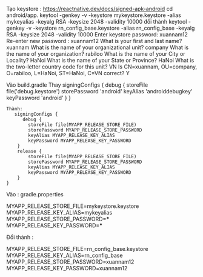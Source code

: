 Tạo keystore : https://reactnative.dev/docs/signed-apk-android
cd android/app.
keytool -genkey -v -keystore mykeystore.keystore -alias mykeyalias -keyalg RSA -keysize 2048 -validity 10000 đổi thành
keytool -genkey -v -keystore rn_config_base.keystore -alias rn_config_base -keyalg RSA -keysize 2048 -validity 10000
Enter keystore password: xuannam12
Re-enter new password : xuannam12
What is your first and last name? xuannam
What is the name of your organizational unit? company
What is the name of your organization? rabiloo
What is the name of your City or Locality? HaNoi
What is the name of your State or Province? HaNoi
What is the two-letter country code for this unit? VN
Is CN=xuannam, OU=company, O=rabiloo, L=HaNoi, ST=HaNoi, C=VN correct? Y

Vào build.gradle
Thay
signingConfigs {
debug {
storeFile file('debug.keystore')
storePassword 'android'
keyAlias 'androiddebugkey'
keyPassword 'android'
}
}

    Thành:
       signingConfigs {
          debug {
            storeFile file(MYAPP_RELEASE_STORE_FILE)
            storePassword MYAPP_RELEASE_STORE_PASSWORD
            keyAlias MYAPP_RELEASE_KEY_ALIAS
            keyPassword MYAPP_RELEASE_KEY_PASSWORD
        }
        release {
            storeFile file(MYAPP_RELEASE_STORE_FILE)
            storePassword MYAPP_RELEASE_STORE_PASSWORD
            keyAlias MYAPP_RELEASE_KEY_ALIAS
            keyPassword MYAPP_RELEASE_KEY_PASSWORD
        }
    }

Vào : gradle.properties

MYAPP_RELEASE_STORE_FILE=mykeystore.keystore
MYAPP_RELEASE_KEY_ALIAS=mykeyalias
MYAPP_RELEASE_STORE_PASSWORD=**\***
MYAPP_RELEASE_KEY_PASSWORD=**\***

Đổi thành :

MYAPP_RELEASE_STORE_FILE=rn_config_base.keystore
MYAPP_RELEASE_KEY_ALIAS=rn_config_base
MYAPP_RELEASE_STORE_PASSWORD=xuannam12
MYAPP_RELEASE_KEY_PASSWORD=xuannam12
